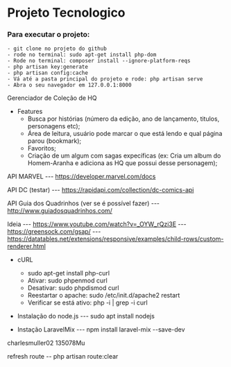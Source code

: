 # Projeto Tecnologico

### Para executar o projeto:
    - git clone no projeto do github
    - rode no terminal: sudo apt-get install php-dom
    - Rode no terminal: composer install --ignore-platform-reqs
    - php artisan key:generate
    - php artisan config:cache
    - Vá até a pasta principal do projeto e rode: php artisan serve 
    - Abra o seu navegador em 127.0.0.1:8000
    

Gerenciador de Coleção de HQ
- Features
	- Busca por histórias (número da edição, ano de lançamento, titulos, personagens etc);
	- Área de leitura, usuário pode marcar o que está lendo e qual página parou (bookmark);
	- Favoritos;
	- Criação de um algum com sagas expecíficas (ex: Cria um album do Homem-Aranha e adiciona as HQ que possui desse personagem);


API MARVEL
--- https://developer.marvel.com/docs

API DC (testar)
--- https://rapidapi.com/collection/dc-comics-api

API Guia dos Quadrinhos (ver se é possível fazer)
--- http://www.guiadosquadrinhos.com/

Ideia
--- https://www.youtube.com/watch?v=_OYW_rQzi3E
--- https://greensock.com/gsap/
--- https://datatables.net/extensions/responsive/examples/child-rows/custom-renderer.html

- cURL 
  - sudo apt-get install php-curl
  - Ativar: sudo phpenmod curl
  - Desativar: sudo phpdismod curl
  - Reestartar o apache: sudo /etc/init.d/apache2 restart
  - Verificar se está ativo: php -i | grep -i curl

- Instalação do node.js
--- sudo apt install nodejs
- Instação LaravelMix
--- npm install laravel-mix --save-dev

charlesmuller02
135078Mu

refresh route -- php artisan route:clear